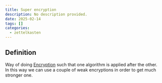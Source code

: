 ```yaml
---
title: Super encryption
description: No description provided.
date: 2025-02-14
tags: []
categories:
  - zettelkasten
---
```


## Definition

Way of doing [Encryption](Encryption.md) such that one algorithm is applied after the other. In this way we can use a couple of weak encryptions in order to get much stronger one.
